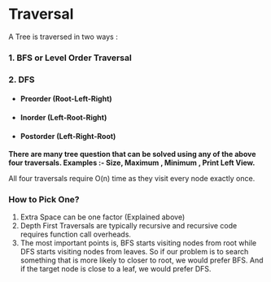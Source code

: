 # Traversal 

A Tree is traversed in two ways :

### 1. BFS or Level Order Traversal

### 2. DFS

- #### Preorder (Root-Left-Right)

- #### Inorder (Left-Root-Right)

- #### Postorder (Left-Right-Root)

**There are many tree question that can be solved using any of the above four traversals. Examples :- Size, Maximum , Minimum , Print Left View.**

 All four traversals require O(n) time as they visit every node exactly once.

### **How to Pick One?**

1. Extra Space can be one factor (Explained above)
2. Depth First Traversals are typically recursive and recursive code requires function call overheads.
3. The most important points is, BFS starts visiting nodes from root while DFS starts visiting nodes from leaves. So if our problem is to search something that is more likely to closer to root, we would prefer BFS. And if the target node is close to a leaf, we would prefer DFS.

